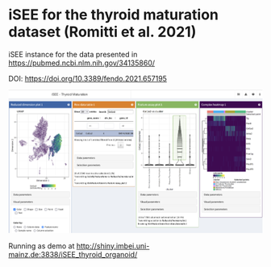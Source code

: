 # iSEE for the thyroid maturation dataset (Romitti et al. 2021)

iSEE instance for the data presented in https://pubmed.ncbi.nlm.nih.gov/34135860/

DOI: https://doi.org/10.3389/fendo.2021.657195

![](ss_iSEE_thyroid.png)

Running as demo at http://shiny.imbei.uni-mainz.de:3838/iSEE_thyroid_organoid/
